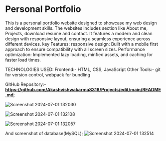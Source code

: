 # Personal Portfolio
This is a personal portfolio website designed to showcase my web design and development skills. The websites includes section like About me, Projects, download resume and contact. It features a modern and clean design with responsive layout, ensuring a seamless experience across different devices.
key Features:
responsive design: Built with a mobile first approach to ensure compatibility with all screen sizes.
Performance optimization:
Implemented lazy loading, minfied assets, and caching for faster load times.

TECHNOLOGIES USED:
Frontend:- HTML, CSS, JavaScript
Other Tools:- git for version control, webpack for bundling

GitHub Repository:- **https://github.com/Akashvishwakarma8318/Projects/edit/main/README.md**;

![Screenshot 2024-07-01 132030](https://github.com/Akashvishwakarma8318/Projects/assets/128511541/8332ed86-143a-4a6d-90b2-b2d38417760f)

![Screenshot 2024-07-01 132108](https://github.com/Akashvishwakarma8318/Projects/assets/128511541/d6485598-456a-41d7-adf9-971b467c70e9)

![Screenshot 2024-07-01 132057](https://github.com/Akashvishwakarma8318/Projects/assets/128511541/07efef3e-09dd-421e-969a-f146fca08e8f)

And screenshot of database(MySQL);
![Screenshot 2024-07-01 132514](https://github.com/Akashvishwakarma8318/Projects/assets/128511541/76d2c8c9-0096-476e-b83c-9c966dca86a0)


